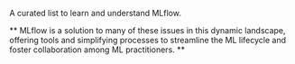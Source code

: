 A curated list to learn and understand MLflow.

** MLflow is a solution to many of these issues in this dynamic landscape, offering tools and simplifying processes to streamline the ML lifecycle and foster collaboration among ML practitioners. **